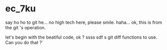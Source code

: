 # ec_7ku
say ho ho to git he...
no high tech here, please smile. haha...
ok, this is from the git 's operation.

let's begin with the beatiful code, ok ?
ssss
sdf
s 
git diff functions to use.
Can you do that ?`
